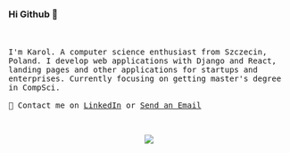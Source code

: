 ### Hi Github 👋


<p align="center">
 
  <!-- <img src="https://github.com/karlosos/karlosos/raw/master/github.gif" width="32px"> -->
  <br><br>
  <samp>
I'm Karol. A computer science enthusiast from Szczecin, Poland. I develop web applications with Django and React, landing pages and other applications for startups and enterprises. Currently focusing on getting master's degree in CompSci. 
     <br><br>💬 Contact me on <a href="https://www.linkedin.com/in/karol-dzialowski/">LinkedIn</a> or <a href="mailto:karlososhd@gmail.com">Send an Email</a>
  </samp>
</p>

<p align="center">
<a href="https://sourcerer.io/karlosos"><img src="https://img.shields.io/badge/JavaScript-529%20commits-orange.svg" alt=""></a>
<a href="https://sourcerer.io/karlosos"><img src="https://img.shields.io/badge/Python-252%20commits-orange.svg" alt=""></a>
<a href="https://sourcerer.io/karlosos"><img src="https://img.shields.io/badge/C++-119%20commits-orange.svg" alt=""></a>
<a href="https://sourcerer.io/karlosos"><img src="https://img.shields.io/badge/Ruby-434%20commits-orange.svg" alt=""></a>
<a href="https://sourcerer.io/karlosos"><img src="https://img.shields.io/badge/HTML-260%20commits-orange.svg" alt=""></a>
<a href="https://sourcerer.io/karlosos"><img src="https://img.shields.io/badge/PHP-117%20commits-orange.svg" alt=""></a>
<a href="https://sourcerer.io/karlosos"><img src="https://img.shields.io/badge/SQL-21%20commits-orange.svg" alt=""></a>
</div>

<p align="center">
  <img alig src="https://github-profile-trophy.vercel.app/?username=karlosos&theme=darkhub&row=2&column=3" />
</p>


<!--
**surjithctly/surjithctly** is a ✨ _special_ ✨ repository because its `README.md` (this file) appears on your GitHub profile.

Here are some ideas to get you started:

- 🔭 I’m currently working on ...
- 🌱 I’m currently learning ...
- 👯 I’m looking to collaborate on ...
- 🤔 I’m looking for help with ...
- 💬 Ask me about ...
- 📫 How to reach me: ...
- 😄 Pronouns: ...
- ⚡ Fun fact: ...
-->
